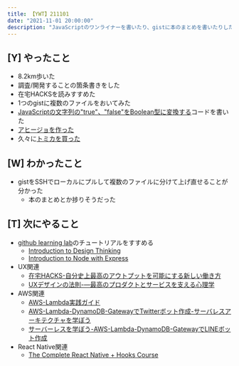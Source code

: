 ```yaml
---
title: 【YWT】211101
date: "2021-11-01 20:00:00"
description: "JavaScriptのワンライナーを書いたり、gistに本のまとめを書いたりした"
---
```


## [Y] やったこと

- 8.2km歩いた
- 調査/開発することの箇条書きをした
- 在宅HACKSを読みすすめた
- 1つのgistに複数のファイルをおいてみた
- [JavaScriptの文字列の"true"、"false"をBoolean型に変換する](https://twitter.com/camomile_cafe/status/1455065034954928133?s=20)コードを書いた
- [アヒージョを作った](https://twitter.com/camomile_cafe/status/1455101096397991936?s=20)
- 久々に[トミカを買った](https://twitter.com/camomile_cafe/status/1455124768709963784?s=20)

## [W] わかったこと

- gistをSSHでローカルにプルして複数のファイルに分けて上げ直せることが分かった
  - 本のまとめとか捗りそうだった

## [T] 次にやること

- [github learning lab](https://lab.github.com/githubtraining)のチュートリアルをすすめる
  - [Introduction to Design Thinking](https://lab.github.com/githubtraining/introduction-to-design-thinking)
  - [Introduction to Node with Express](https://lab.github.com/everydeveloper/introduction-to-node-with-express)
- UX関連
  - [在宅HACKS-自分史上最高のアウトプットを可能にする新しい働き方](https://www.amazon.co.jp/dp/4492046704)
  - [UXデザインの法則-―最高のプロダクトとサービスを支える心理学](https://www.amazon.co.jp/dp/4873119499)
- AWS関連
  - [AWS-Lambda実践ガイド](https://www.amazon.co.jp/dp/4295002526)
  - [AWS-Lambda-DynamoDB-GatewayでTwitterボット作成-サーバレスアーキテクチャを学ぼう](https://www.amazon.co.jp/dp/B07MNVF714)
  - [サーバーレスを学ぼう-AWS-Lambda-DynamoDB-GatewayでLINEボット作成](https://www.amazon.co.jp/dp/B084RM69FX)
- React Native関連
  - [The Complete React Native + Hooks Course](https://www.udemy.com/course/the-complete-react-native-and-redux-course/)

<!-- https://twitter.com/camomile_cafe/status/1455778156850212866?s=20 -->
